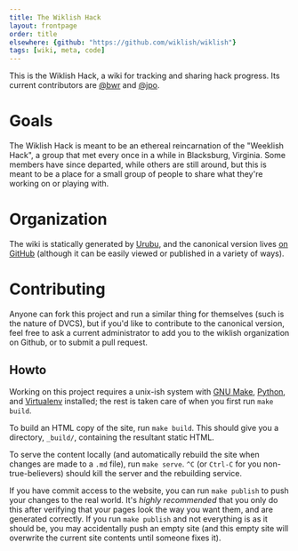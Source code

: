 ```yaml
---
title: The Wiklish Hack
layout: frontpage
order: title
elsewhere: {github: "https://github.com/wiklish/wiklish"}
tags: [wiki, meta, code]
---
```


This is the Wiklish Hack, a wiki for tracking and sharing hack 
progress. Its current contributors are [@bwr](http://www.benwr.net) and
[@jpo](https://github.com/jpouellet).

# Goals

The Wiklish Hack is meant to be an ethereal reincarnation of the
"Weeklish Hack", a group that met every once in a while in
Blacksburg, Virginia. Some members have since departed, while
others are still around, but this is meant to be a place
for a small group of people to share what they're working on
or playing with.

# Organization

The wiki is statically generated by [Urubu](http://urubu.jandecaluwe.com/),
and the canonical version lives
[on GitHub](https://github.com/wiklish/wiklish) (although it can be easily
viewed or published in a variety of ways).

# Contributing

Anyone can fork this project and run a similar thing for themselves (such
is the nature of DVCS), but if you'd like to contribute to the canonical
version, feel free to ask a current administrator to add you to the wiklish
organization on Github, or to submit a pull request.

## Howto

Working on this project requires a unix-ish system with
[GNU Make](https://www.gnu.org/software/make), [Python](https://python.org),
and [Virtualenv](https://virtualenv.pypa.io) installed; the rest is taken care
of when you first run `make build`.

To build an HTML copy of the site, run `make build`. This should give you a
directory, `_build/`, containing the resultant static HTML.

To serve the content locally (and automatically rebuild the site when changes
are made to a `.md` file), run `make serve`. `^C` (or `Ctrl-C` for you
non-true-believers) should kill the server and the rebuilding service.

If you have commit access to the website, you can run `make publish` to
push your changes to the real world. It's *highly recommended* that you only
do this after verifying that your pages look the way you want them, and
are generated correctly. If you run `make publish` and not everything is
as it should be, you may accidentally push an empty site (and this empty
site will overwrite the current site contents until someone fixes it).
